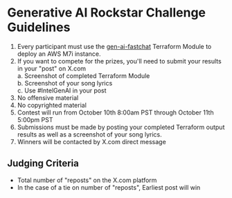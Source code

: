 # Generative AI Rockstar Challenge Guidelines

1. Every participant must use the [gen-ai-fastchat](https://github.com/intel/terraform-intel-aws-vm/tree/main/examples/gen-ai-fastchat) Terraform Module to deploy an AWS M7i instance.
2. If you want to compete for the prizes, you'll need to submit your results in your "post" on X.com<br>
    a. Screenshot of completed Terraform Module<br>
    b. Screenshot of your song lyrics<br>
    c. Use #IntelGenAI in your post<br>
3. No offensive material
4. No copyrighted material
5. Contest will run from October 10th 8:00am PST through October 11th 5:00pm PST
6. Submissions must be made by posting your completed Terraform output results as well as a screenshot of your song lyrics.
7. Winners will be contacted by X.com direct message

## Judging Criteria

- Total number of "reposts" on the X.com platform
- In the case of a tie on number of "reposts", Earliest post will win
